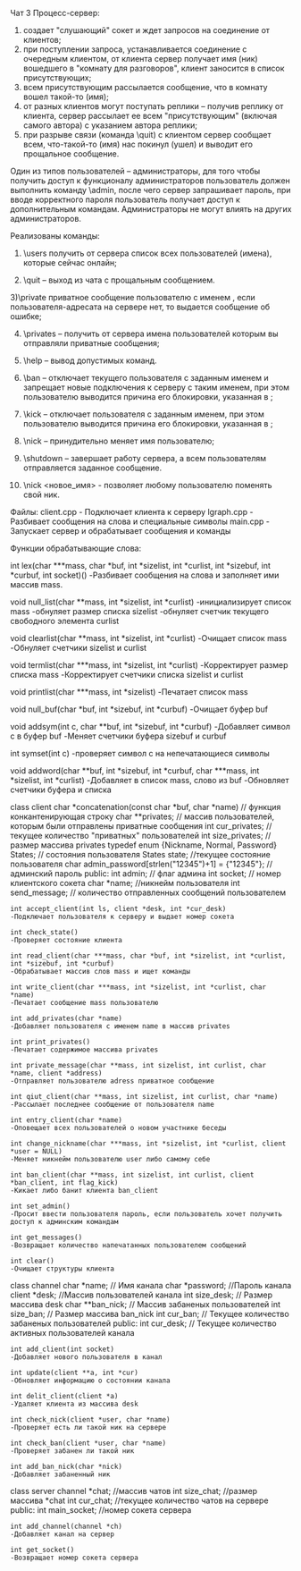 Чат 3
Процесс-сервер:
1) создает "слушающий" сокет и ждет запросов на соединение от клиентов;
2) при поступлении запроса, устанавливается соединение с очередным клиентом, от клиента
сервер получает имя (ник) вошедшего в "комнату для разговоров", клиент заносится в список
присутствующих;
3) всем присутствующим рассылается сообщение, что в комнату вошел такой-то (имя);
4) от разных клиентов могут поступать реплики – получив реплику от клиента, сервер рассылает
ее всем "присутствующим" (включая самого автора) с указанием автора реплики;
5) при разрыве связи (команда \quit) с клиентом сервер сообщает всем, что-такой-то (имя) нас
покинул (ушел) и выводит его прощальное сообщение.

Один из типов пользователей – администраторы, для того чтобы получить доступ к
функционалу администраторов пользователь должен выполнить команду \admin, после чего сервер
запрашивает пароль, при вводе корректного пароля пользователь получает доступ к
дополнительным командам. Администраторы не могут влиять на других администраторов.

Реализованы команды:
1) \users получить от сервера список всех пользователей (имена), которые сейчас онлайн;

2) \quit <message> – выход из чата с прощальным сообщением.

3)\private <nickname> <message> приватное сообщение пользователю с именем <nickname>,
если пользователя-адресата на сервере нет, то выдается сообщение об ошибке;

4) \privates – получить от сервера имена пользователей которым вы отправляли приватные
сообщения;

5) \help – вывод допустимых команд.

6) \ban <nickname> <message> – отключает текущего пользователя с заданным именем и запрещает
новые подключения к серверу с таким именем, при этом пользователю выводится причина его
блокировки, указанная в <message>;

7) \kick <nickname> <message> – отключает пользователя с заданным именем, при этом
пользователю выводится причина его блокировки, указанная в <message> ;

8) \nick <oldnickname> <newnickname> – принудительно меняет имя пользователю;

9) \shutdown <meassage> – завершает работу сервера, а всем пользователям отправляется заданное
сообщение.

10) \nick <новое_имя> - позволяет любому пользователю поменять свой ник.

Файлы:
client.cpp - Подключает клиента к серверу
lgraph.cpp - Разбивает сообщения на слова и специальные символы
main.cpp - Запускает сервер и обрабатывает сообщения и команды

Функции обрабатывающие слова:

int lex(char ***mass, char *buf, int *sizelist, int *curlist, int *sizebuf, int *curbuf, int socket)()
-Разбивает сообщения на слова и заполняет ими массив mass.

void null_list(char **mass, int *sizelist, int *curlist)
-инициализирует список mass
-обнуляет размер списка sizelist
-обнуляет счетчик текущего свободного элемента curlist

void clearlist(char **mass, int *sizelist, int *curlist)
-Очищает список mass
-Обнуляет счетчики sizelist и  curlist

void termlist(char ***mass, int *sizelist, int *curlist)
-Корректирует размер списка mass
-Корректирует счетчики списка sizelist и curlist

void printlist(char ***mass, int *sizelist)
-Печатает список mass

void null_buf(char *buf, int *sizebuf, int *curbuf)
-Очищает буфер buf

void addsym(int c, char **buf, int *sizebuf, int *curbuf)
-Добавляет символ с в буфер buf
-Меняет счетчики буфера sizebuf и curbuf

int symset(int c)
-проверяет символ с на непечатающиеся символы

void addword(char **buf, int *sizebuf, int *curbuf, char ***mass, int *sizelist, int *curlist)
-Добавляет в список mass, слово из buf
-Обновляет счетчики буфера и списка

class client
    char *concatenation(const char *buf, char *name) // функция конкантенирующая строку
    char **privates; // массив пользователей, которым были отправлены приватные сообщения
    int cur_privates; //текущее количество "приватных" пользователей
    int size_privates; // размер массива privates
    typedef enum {Nickname, Normal, Password} States; // состояния пользователя
    States state; //текущее состояние пользователя
    char admin_password[strlen("12345")+1] = {"12345"}; //админский пароль
public:
    int admin; // флаг админа
    int socket; // номер клиентского сокета
    char *name; //никнейм пользователя
    int send_message; // количество отправленных сообщений пользователем
    
    int accept_client(int ls, client *desk, int *cur_desk)
    -Подключает пользователя к серверу и выдает номер сокета
    
    int check_state()
    -Проверяет состояние клиента
    
    int read_client(char ***mass, char *buf, int *sizelist, int *curlist, int *sizebuf, int *curbuf)
    -Обрабатывает массив слов mass и ищет команды
    
    int write_client(char ***mass, int *sizelist, int *curlist, char *name)
    -Печатает сообщение mass пользователю
    
    int add_privates(char *name)
    -Добавляет пользователя с именем name в массив privates

    int print_privates()
    -Печатает содержимое массива privates

    int private_message(char **mass, int sizelist, int curlist, char *name, client *address)
    -Отправляет пользователю adress приватное сообщение

    int qiut_client(char **mass, int sizelist, int curlist, char *name)
    -Рассылает последнее сообщение от пользователя name

    int entry_client(char *name)
    -Оповещает всех пользователей о новом участнике беседы

    int change_nickname(char ***mass, int *sizelist, int *curlist, client *user = NULL)
    -Меняет никнейм пользователю user либо самому себе

    int ban_client(char **mass, int sizelist, int curlist, client *ban_client, int flag_kick)
    -Кикает либо банит клиента ban_client

    int set_admin()
    -Просит ввести пользователя пароль, если пользователь хочет получить доступ к админским командам
    
    int get_messages()
    -Возвращает количество напечатанных пользователем сообщений

    int clear()
    -Очищает структуры клиента

class channel
    char *name; // Имя канала
    char *password; //Пароль канала
    client *desk; //Массив пользователей канала
    int size_desk; // Размер массива desk
    char **ban_nick; // Массив забаненых пользователей
    int size_ban; // Размер массива ban_nick
    int cur_ban;  // Текущее количество забаненых пользователей
public:
    int cur_desk; // Текущее количество активных пользователей канала
    
    int add_client(int socket)
    -Добавляет нового пользователя в канал

    int update(client **a, int *cur)
    -Обновляет информацию о состоянии канала

    int delit_client(client *a)
    -Удаляет клиента из массива desk
    
    int check_nick(client *user, char *name)
    -Проверяет есть ли такой ник на сервере

    int check_ban(client *user, char *name)
    -Проверяет забанен ли такой ник

    int add_ban_nick(char *nick)
    -Добавляет забаненный ник

class server 
    channel *chat; //массив чатов
    int size_chat; //размер массива *chat
    int cur_chat; //текущее количество чатов на сервере
public:
    int main_socket; //номер сокета сервера
    
    int add_channel(channel *ch)
    -Добавляет канал на сервер
    
    int get_socket()
    -Возвращает номер сокета сервера
